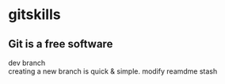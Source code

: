 # gitskills
## Git is a free software
dev branch    
creating a new branch is quick & simple.
modify reamdme
stash 
